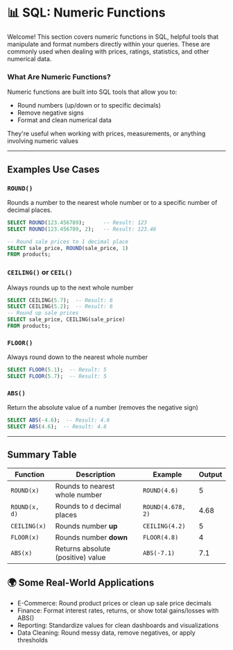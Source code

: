 # 📊 SQL: Numeric Functions

Welcome! This section covers numeric functions in SQL, helpful tools that manipulate and format numbers directly within your queries. These are commonly used when dealing with prices, ratings, statistics, and other numerical data.

### What Are Numeric Functions?
Numeric functions are built into SQL tools that allow you to:
- Round numbers (up/down or to specific decimals)
- Remove negative signs
- Format and clean numerical data

They're useful when working with prices, measurements, or anything involving numeric values

---

## Examples Use Cases
### `ROUND()`
Rounds a number to the nearest whole number or to a specific number of decimal places.

```sql
SELECT ROUND(123.456789);      -- Result: 123
SELECT ROUND(123.456789, 2);   -- Result: 123.46
```
```sql
-- Round sale prices to 1 decimal place
SELECT sale_price, ROUND(sale_price, 1)
FROM products;
```

### `CEILING()` or `CEIL()`
Always rounds up to the next whole number
```sql
SELECT CEILING(5.7);  -- Result: 6
SELECT CEILING(5.2);  -- Result: 6
-- Round up sale prices
SELECT sale_price, CEILING(sale_price)
FROM products;
```

### `FLOOR()`
Always round down to the nearest whole number
```sql
SELECT FLOOR(5.1);  -- Result: 5
SELECT FLOOR(5.7);  -- Result: 5
```

### `ABS()`
Return the absolute value of a number (removes the negative sign)
```sql
SELECT ABS(-4.6);  -- Result: 4.6
SELECT ABS(4.6);  -- Result: 4.6
```

---

## Summary Table 
| Function      | Description                       | Example           | Output |
| ------------- | --------------------------------- | ----------------- | ------ |
| `ROUND(x)`    | Rounds to nearest whole number    | `ROUND(4.6)`      | 5      |
| `ROUND(x, d)` | Rounds to `d` decimal places      | `ROUND(4.678, 2)` | 4.68   |
| `CEILING(x)`  | Rounds number **up**              | `CEILING(4.2)`    | 5      |
| `FLOOR(x)`    | Rounds number **down**            | `FLOOR(4.8)`      | 4      |
| `ABS(x)`      | Returns absolute (positive) value | `ABS(-7.1)`       | 7.1    |

## 🌍 Some Real-World Applications
- E-Commerce: Round product prices or clean up sale price decimals
- Finance: Format interest rates, returns, or show total gains/losses with ABS()
- Reporting: Standardize values for clean dashboards and visualizations
- Data Cleaning: Round messy data, remove negatives, or apply thresholds
